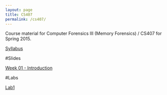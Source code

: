```yaml
---
layout: page
title: CS407
permalink: /cs407/
---
```


Course material for Computer Forensics III (Memory Forensics) / CS407 for Spring 2015. 

[Syllabus](/cs407/syllabus.html)

#Slides

[Week 01 - Introduction](/resources/cs407/ODPslides/Ch-1.1.odp)

#Labs 

[Lab1](/cs407/labs/Lab1.html)


